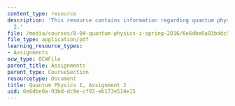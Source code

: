 ```yaml
---
content_type: resource
description: 'This resource contains information regarding quantum physics: Assignment
  2.'
file: /media/courses/8-04-quantum-physics-i-spring-2016/6e6dbe0a93bddc9ecf93eb173e514e15_MIT8_04S16_ps2_2016.pdf
file_type: application/pdf
learning_resource_types:
- Assignments
ocw_type: OCWFile
parent_title: Assignments
parent_type: CourseSection
resourcetype: Document
title: Quantum Physics I, Assignment 2
uid: 6e6dbe0a-93bd-dc9e-cf93-eb173e514e15
---
```

